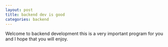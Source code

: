 ```yaml
---
layout: post
title: backend dev is good
categories: backend
---
```


Welcome to backend development this is a very important program for you and I hope that you will enjoy.

